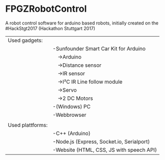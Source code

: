 # FPGZRobotControl
A robot control software for arduino based robots, initially created on the #HackStgt2017 (Hackathon Stuttgart 2017)

<table><tbody>
<tr><td>Used gadgets:</td></tr>
	<tr><td></td><td>-Sunfounder Smart Car Kit for Arduino</td></tr>
		<tr><td></td><td>&emsp;->Arduino</td></tr>
		<tr><td></td><td>&emsp;->Distance sensor</td></tr>
		<tr><td></td><td>&emsp;->IR sensor</td></tr>
		<tr><td></td><td>&emsp;->I²C IR Line follow module</td></tr>
		<tr><td></td><td>&emsp;->Servo</td></tr>
		<tr><td></td><td>&emsp;->2 DC Motors</td></tr>
	<tr><td></td><td>-(Windows) PC</td></tr>
	<tr><td></td><td>-Webbrowser</td></tr>
<tr><td></td></tr>
<tr><td>Used plattforms:</td></tr>
	<tr><td></td><td>-C++ (Arduino)</td></tr>
	<tr><td></td><td>-Node.js (Express, Socket.io, Serialport)</td></tr>
	<tr><td></td><td>-Website (HTML, CSS, JS with speech API)</td></tr>

</tbody></table>
